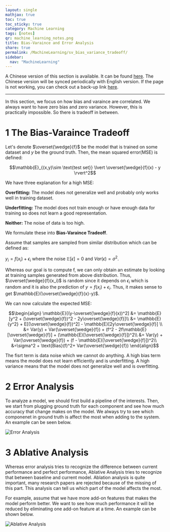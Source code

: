 ```yaml
---
layout: single
mathjax: true
toc: true
toc_sticky: true
category: Machine Learning
tags: [notes]
qr: machine_learning_notes.png
title: Bias-Varaince and Error Analysis
share: true
permalink: /MachineLearning/sv_bias_variance_tradeoff/
sidebar:
  nav: "MachineLearning"
---
```


A Chinese version of this section is available. It can be found [here](https://dark417.github.io/MachineLearning/sv_bias_variance_tradeoff_ch/). The Chinese version will be synced periodically with English version. If the page is not working, you can check out a back-up link [here](https://wei2624.github.io/MachineLearning/sv_bias_variance_tradeoff_ch/).

---

In this section, we focus on how bias and varaince are correlated. We always want to have zero bias and zero variance. However, this is practically impossible. So there is tradeoff in between. 

# 1 The Bias-Varaince Tradeoff

Let's denote $\overset{\wedge}{f}$ be the model that is trained on some dataset and $y$ be the ground truth. Then, the mean squared error(MSE) is defined:

$$\mathbb{E}_{(x,y)\sim \text{test set}} \lvert \overset{\wedge}{f}(x) - y \rvert^2$$

We have three explanation for a high MSE:

**Overfitting:** The model does not generalize well and probably only works well in training dataset.

**Underfitting:** The model does not train enough or have enough data for training so does not learn a good representation. 

**Neither:** The noise of data is too high. 

We formulate these into **Bias-Varaince Tradeoff**.

Assume that samples are sampled from similar distribution which can be defined as:

$y_i = f(x_i) + \epsilon_i$ where the noise $\mathbb{E}[\epsilon] = 0$ and $Var(\epsilon) = \sigma^2$.

Whereas our goal is to compute f, we can only obtain an estimate by looking at training samples generated from above distribution. Thus, $\overset{\wedge}{f}(x_i)$ is random since it depends on $\epsilon_i$ which is random and it is also the prediction of $y = f(x_i) + \epsilon_i$. Thus, it makes sense to get $\mathbb{E}(\overset{\wedge}{f}(x)-y)$.

We can now calculate the expected MSE:

$$\begin{align}
\mathbb{E}[(y-\overset{\wedge}{f}(x))^2] &= \mathbb{E}[y^2 + (\overset{\wedge}{f})^2 - 2y\overset{\wedge}{f}]\\
&= \mathbb{E}{y^2} + E[(\overset{\wedge}{f})^2] - \mathbb{E}[2y\overset{\wedge}{f}] \\
&= Var(y) + Var(\overset{\wedge}{f}) + (f^2 - 2f\mathbb{E}[\overset{\wedge}{f}] + (\mathbb{E}[\overset{\wedge}{f}])^2\\
&= Var(y) + Var(\overset{\wedge}{f}) + (f - \mathbb{E}[\overset{\wedge}{f}])^2\\
&=\sigma^2 + \text{Bias}(f)^2+ Var(\overset{\wedge}{f})
\end{align}$$

The fisrt term is data noise which we cannot do anything. A high bias term means the model does not learn efficiently and is underfitting. A high variance means that the model does not generalize well and is overfitting. 

# 2 Error Analysis

To analyze a model, we should first build a pipeline of the interests. Then, we start from plugging ground truth for each component and see how much accuracy that change makes on the model. We always try to see which componenet in ground truth is affect the most when adding to the system. An example can be seen below. 

![Error Analysis](https://raw.githubusercontent.com/Wei2624/AI_Learning_Hub/master/machine-learning/images/err_ana.png)

# 3 Ablative Analysis

Whereas error analysis tries to recognize the difference between current performance and perfect performance, Ablative Analysis tries to recognize that between baseline and current model. Ablation analysis is quite important, many research papers are rejected because of the missing of this part. This analysis can tell us which part of the model affects the most. 


For example, assume that we have more add-on features that makes the model perform better. We want to see how much performance it will be reduced by eliminating one add-on feature at a time. An example can be shown below. 

![Ablative Analysis](https://raw.githubusercontent.com/Wei2624/AI_Learning_Hub/master/machine-learning/images/ablative_ana.png)